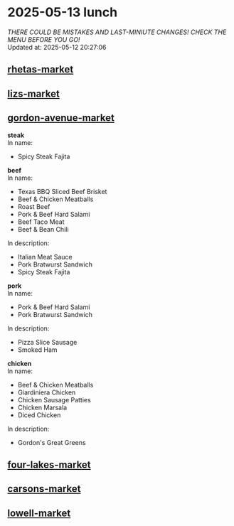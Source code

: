 # 2025-05-13 lunch  
*THERE COULD BE MISTAKES AND LAST-MINIUTE CHANGES! CHECK THE MENU BEFORE YOU GO!*  
Updated at: 2025-05-12 20:27:06  
## [rhetas-market](https://wisc-housingdining.nutrislice.com/menu/rhetas-market/lunch/2025-05-13)  
## [lizs-market](https://wisc-housingdining.nutrislice.com/menu/lizs-market/lunch/2025-05-13)  
## [gordon-avenue-market](https://wisc-housingdining.nutrislice.com/menu/gordon-avenue-market/lunch/2025-05-13)  
**steak**  
In name:   
 - Spicy Steak Fajita  
  
**beef**  
In name:   
 - Texas BBQ Sliced Beef Brisket  
 - Beef & Chicken Meatballs  
 - Roast Beef  
 - Pork & Beef Hard Salami  
 - Beef Taco Meat  
 - Beef & Bean Chili  
  
In description:   
 - Italian Meat Sauce  
 - Pork Bratwurst Sandwich  
 - Spicy Steak Fajita  
  
**pork**  
In name:   
 - Pork & Beef Hard Salami  
 - Pork Bratwurst Sandwich  
  
In description:   
 - Pizza Slice Sausage  
 - Smoked Ham  
  
**chicken**  
In name:   
 - Beef & Chicken Meatballs  
 - Giardiniera Chicken  
 - Chicken Sausage Patties  
 - Chicken Marsala  
 - Diced Chicken  
  
In description:   
 - Gordon's Great Greens  
  
## [four-lakes-market](https://wisc-housingdining.nutrislice.com/menu/four-lakes-market/lunch/2025-05-13)  
## [carsons-market](https://wisc-housingdining.nutrislice.com/menu/carsons-market/lunch/2025-05-13)  
## [lowell-market](https://wisc-housingdining.nutrislice.com/menu/lowell-market/lunch/2025-05-13)  
  
